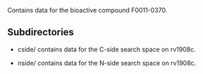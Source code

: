 Contains data for the bioactive compound F0011-0370.

## Subdirectories

- cside/ contains data for the C-side search space on rv1908c.

- nside/ contains data for the N-side search space on rv1908c.

